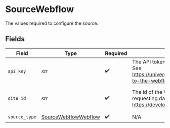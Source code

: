# SourceWebflow

The values required to configure the source.


## Fields

| Field                                                                                                           | Type                                                                                                            | Required                                                                                                        | Description                                                                                                     | Example                                                                                                         |
| --------------------------------------------------------------------------------------------------------------- | --------------------------------------------------------------------------------------------------------------- | --------------------------------------------------------------------------------------------------------------- | --------------------------------------------------------------------------------------------------------------- | --------------------------------------------------------------------------------------------------------------- |
| `api_key`                                                                                                       | *str*                                                                                                           | :heavy_check_mark:                                                                                              | The API token for authenticating to Webflow. See https://university.webflow.com/lesson/intro-to-the-webflow-api | a very long hex sequence                                                                                        |
| `site_id`                                                                                                       | *str*                                                                                                           | :heavy_check_mark:                                                                                              | The id of the Webflow site you are requesting data from. See https://developers.webflow.com/#sites              | a relatively long hex sequence                                                                                  |
| `source_type`                                                                                                   | [SourceWebflowWebflow](../../models/shared/sourcewebflowwebflow.md)                                             | :heavy_check_mark:                                                                                              | N/A                                                                                                             |                                                                                                                 |